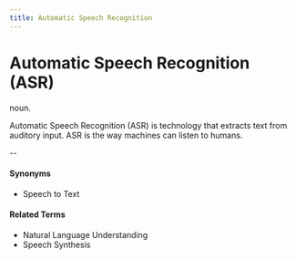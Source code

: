 ```yaml
---
title: Automatic Speech Recognition
---
```


# Automatic Speech Recognition (ASR)

noun.

Automatic Speech Recognition (ASR) is technology that extracts text from auditory input. ASR is the way machines can listen to humans.

--

#### Synonyms
* Speech to Text

#### Related Terms
* Natural Language Understanding
* Speech Synthesis
